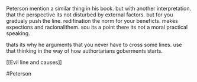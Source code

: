 Peterson mention a similar thing in his book.
but with another interpretation. that the perspective its not disturbed by external factors. but for you gradualy push the line. redifination the norm for your beneficts. makes expections and racionalithem. sou its a point there its not a moral practical speaking.

thats its why he arguments that you never have to cross some lines. 
use that thinking in the way of how authortarians goberments starts.

[[Evil line and causes]]

#Peterson